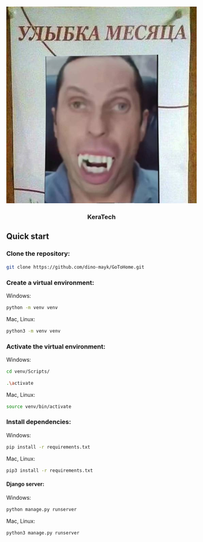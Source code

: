 <p align="center">
  <img src="/работник месяца/Никита Макакин.jpg">
</p>

<h3 align="center">KeraTech</h3>


## Quick start

### Clone the repository:
```bash
git clone https://github.com/dino-mayk/GoToHome.git
```

### Create a virtual environment:

Windows:
```bash
python -m venv venv
```
Mac, Linux:
```bash
python3 -m venv venv
```

### Activate the virtual environment:

Windows:
```bash
cd venv/Scripts/
```
```bash
.\activate
```
Mac, Linux:
```bash
source venv/bin/activate
```

### Install dependencies:

Windows:
```bash
pip install -r requirements.txt
```
Mac, Linux:
```bash
pip3 install -r requirements.txt
```

#### Django server:

Windows:
```bash
python manage.py runserver
```
Mac, Linux:
```bash
python3 manage.py runserver
```